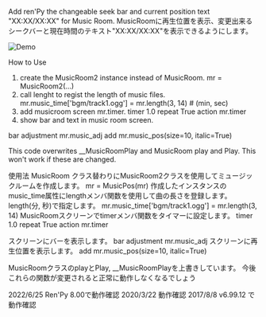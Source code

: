 Add ren'Py the changeable seek bar and current position text "XX:XX/XX:XX" for Music Room.
MusicRoomに再生位置を表示、変更出来るシークバーと現在時間のテキスト"XX:XX/XX:XX"を表示できるようにします。

![Demo](https://dl.dropboxusercontent.com/s/cyfizgl2pvk8w9x/musicroom2.png)

How to Use
1. create the MusicRoom2 instance instead of MusicRoom.
mr = MusicRoom2(...)
2. call lenght to regist the length of music files.
mr.music_time['bgm/track1.ogg'] = mr.length(3, 14) # (min, sec)
3. add musicroom screen mr.timer.
timer 1.0 repeat True action mr.timer
4. show bar and text in music room screen.

bar adjustment mr.music_adj
add mr.music_pos(size=10, italic=True)

This code overwrites __MusicRoomPlay and MusicRoom play and Play.
This won't work if these are changed.


使用法
MusicRoom クラス替わりにMusicRoom2クラスを使用してミュージックルームを作成します。
mr = MusicPos(mr)
作成したインスタンスのmusic_time属性にlengthメンバ関数を使用して曲の長さを登録します。
length(分, 秒)で指定します。
mr.music_time['bgm/track1.ogg'] = mr.length(3, 14)
MusicRoomスクリーンでtimerメンバ関数をタイマーに設定します。
timer 1.0 repeat True action mr.timer

スクリーンにバーを表示します。
bar adjustment mr.music_adj
スクリーンに再生位置を表示します。
add mr.music_pos(size=10, italic=True)

MusicRoomクラスのplayとPlay, __MusicRoomPlayを上書きしています。
今後これらの関数が変更されると正常に動作しなくなるでしょう

2022/6/25 Ren'Py 8.00で動作確認
2020/3/22 動作確認
2017/8/8 v6.99.12 で動作確認

